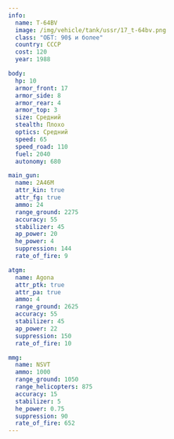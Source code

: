 ```yaml
---
info:
  name: T-64BV
  image: /img/vehicle/tank/ussr/17_t-64bv.png
  class: "ОБТ: 90$ и более"
  country: СССР
  cost: 120
  year: 1988

body:
  hp: 10
  armor_front: 17
  armor_side: 8
  armor_rear: 4
  armor_top: 3
  size: Средний
  stealth: Плохо
  optics: Средний
  speed: 65
  speed_road: 110
  fuel: 2040
  autonomy: 680

main_gun:
  name: 2A46M
  attr_kin: true
  attr_fg: true
  ammo: 24
  range_ground: 2275
  accuracy: 55
  stabilizer: 45
  ap_power: 20
  he_power: 4
  suppression: 144
  rate_of_fire: 9

atgm:
  name: Agona
  attr_ptk: true
  attr_pa: true
  ammo: 4
  range_ground: 2625
  accuracy: 55
  stabilizer: 45
  ap_power: 22
  suppression: 150
  rate_of_fire: 10

mmg:
  name: NSVT
  ammo: 1000
  range_ground: 1050
  range_helicopters: 875
  accuracy: 15
  stabilizer: 5
  he_power: 0.75
  suppression: 90
  rate_of_fire: 652
---
```

